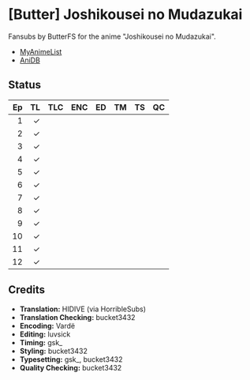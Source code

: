 # \[Butter] Joshikousei no Mudazukai

Fansubs by ButterFS for the anime "Joshikousei no Mudazukai".

* [MyAnimeList](https://myanimelist.net/anime/38619/Joshikousei_no_Mudazukai)
* [AniDB](https://anidb.net/perl-bin/animedb.pl?show=anime&aid=14471)

## Status

| Ep | TL | TLC | ENC | ED | TM | TS | QC |
|---:|---:|:---:|:---:|:--:|:--:|:--:|:--:|
|  1 | ✓  |     |     |    |    |    |    |
|  2 | ✓  |     |     |    |    |    |    |
|  3 | ✓  |     |     |    |    |    |    |
|  4 | ✓  |     |     |    |    |    |    |
|  5 | ✓  |     |     |    |    |    |    |
|  6 | ✓  |     |     |    |    |    |    |
|  7 | ✓  |     |     |    |    |    |    |
|  8 | ✓  |     |     |    |    |    |    |
|  9 | ✓  |     |     |    |    |    |    |
| 10 | ✓  |     |     |    |    |    |    |
| 11 | ✓  |     |     |    |    |    |    |
| 12 | ✓  |     |     |    |    |    |    |

## Credits

* **Translation:** HIDIVE (via HorribleSubs)
* **Translation Checking:** bucket3432
* **Encoding:** Vardë
* **Editing:** luvsick
* **Timing:** gsk\_
* **Styling:** bucket3432
* **Typesetting:** gsk\_, bucket3432 
* **Quality Checking:** bucket3432
